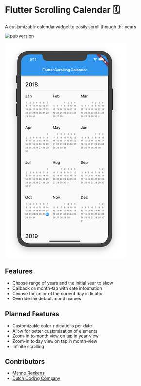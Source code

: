 # Flutter Scrolling Calendar 🗓

A customizable calendar widget to easily scroll through the years

<p align="left">
  <a href="https://pub.dartlang.org/packages/scrolling_years_calendar"><img alt="pub version" src="https://img.shields.io/pub/v/scrolling_years_calendar.svg?style=flat-square"></a>
</p>

![Screenshot](doc/screenshot1.png)

## Features

- Choose range of years and the initial year to show
- Callback on month-tap with date information
- Choose the color of the current day indicator
- Override the default month names

## Planned Features

- Customizable color indications per date
- Allow for better customization of elements
- Zoom-in to month view on tap in year-view
- Zoom-in to day view on tap in month-view
- Infinite scrolling

## Contributors

- [Menno Renkens](https://github.com/mennorenkens)
- [Dutch Coding Company](https://github.com/DutchCodingCompany)
